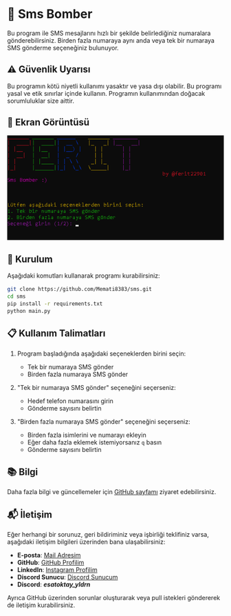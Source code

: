 # 📱 Sms Bomber

Bu program ile SMS mesajlarını hızlı bir şekilde belirlediğiniz numaralara gönderebilirsiniz. Birden fazla numaraya aynı anda veya tek bir numaraya SMS gönderme seçeneğiniz bulunuyor.

## ⚠️ Güvenlik Uyarısı

Bu programın kötü niyetli kullanımı yasaktır ve yasa dışı olabilir. Bu programı yasal ve etik sınırlar içinde kullanın. Programın kullanımından doğacak sorumluluklar size aittir.

## 📸 Ekran Görüntüsü

![Ekran Görüntüsü](img/image.png)

## 🔧 Kurulum

Aşağıdaki komutları kullanarak programı kurabilirsiniz:

```bash
git clone https://github.com/Memati8383/sms.git
cd sms
pip install -r requirements.txt
python main.py
```

## 📋 Kullanım Talimatları

1. Program başladığında aşağıdaki seçeneklerden birini seçin:
   - Tek bir numaraya SMS gönder
   - Birden fazla numaraya SMS gönder

2. "Tek bir numaraya SMS gönder" seçeneğini seçerseniz:
   - Hedef telefon numarasını girin
   - Gönderme sayısını belirtin

3. "Birden fazla numaraya SMS gönder" seçeneğini seçerseniz:
   - Birden fazla isimlerini ve numarayı ekleyin
   - Eğer daha fazla eklemek istemiyorsanız `q` basın
   - Gönderme sayısını belirtin

## 📚 Bilgi

Daha fazla bilgi ve güncellemeler için [GitHub sayfamı](https://github.com/Memati8383) ziyaret edebilirsiniz.

## 📬 İletişim

Eğer herhangi bir sorunuz, geri bildiriminiz veya işbirliği teklifiniz varsa, aşağıdaki iletişim bilgileri üzerinden bana ulaşabilirsiniz:

- **E-posta**: [Mail Adresim](mailto:akdemirferit608@gmail.com)
- **GitHub**: [GitHub Profilim](https://github.com/Memati8383)
- **LinkedIn**: [Instagram Profilim](https://www.instagram.com/ferit22901)
- **Discord Sunucu**: [Discord Sunucum](https://discord.gg/HAD7YTgu)
- **Discord**: ***esatoktay_yldrn***

Ayrıca GitHub üzerinden sorunlar oluşturarak veya pull istekleri göndererek de iletişim kurabilirsiniz.

<!-- <br><br> -->
